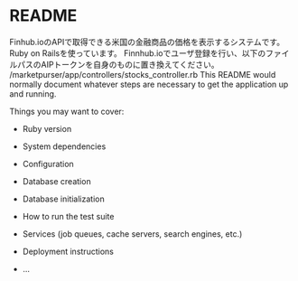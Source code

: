 # README

Finhub.ioのAPIで取得できる米国の金融商品の価格を表示するシステムです。
Ruby on Railsを使っています。
Finnhub.ioでユーザ登録を行い、以下のファイルパスのAIPトークンを自身のものに置き換えてください。
/marketpurser/app/controllers/stocks_controller.rb
This README would normally document whatever steps are necessary to get the
application up and running.

Things you may want to cover:

* Ruby version 

* System dependencies

* Configuration

* Database creation

* Database initialization

* How to run the test suite

* Services (job queues, cache servers, search engines, etc.)

* Deployment instructions

* ...

